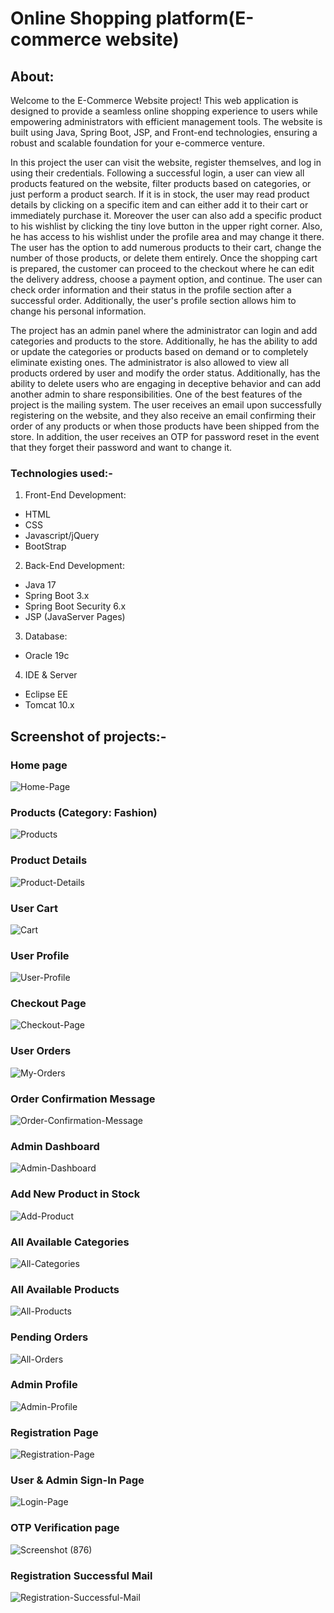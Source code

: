 # Online Shopping platform(E-commerce website)
## About:
Welcome to the E-Commerce Website project! This web application is designed to provide a seamless online shopping experience to users while empowering administrators with efficient management tools. The website is built using Java, Spring Boot, JSP, and Front-end technologies, ensuring a robust and scalable foundation for your e-commerce venture.
  
In this project the user can visit the website, register themselves, and log in using their credentials. Following a successful login, a user can view all products featured on the website, filter products based on categories, or just perform a product search. If it is in stock, the user may read product details by clicking on a specific item and can either add it to their cart or immediately purchase it. Moreover the user can also add a specific product to his wishlist by clicking the tiny love button in the upper right corner. Also, he has access to his wishlist under the profile area and may change it there. The user has the option to add numerous products to their cart, change the number of those products, or delete them entirely. Once the shopping cart is prepared, the customer can proceed to the checkout where he can edit the delivery address, choose a payment option, and continue. The user can check order information and their status in the profile section after a successful order. Additionally, the user's profile section allows him to change his personal information.

The project has an admin panel where the administrator can login and add categories and products to the store. Additionally, he has the ability to add or update the categories or products based on demand or to completely eliminate existing ones. The administrator is also allowed to view all products ordered by user and modify the order status. Additionally, has the ability to delete users who are engaging in deceptive behavior and can add another admin to share responsibilities.
One of the best features of the project is the mailing system. The user receives an email upon successfully registering on the website, and they also receive an email confirming their order of any products or when those products have been shipped from the store. In addition, the user receives an OTP for password reset in the event that they forget their password and want to change it.

### Technologies used:-
1. Front-End Development:
- HTML
- CSS
- Javascript/jQuery
- BootStrap

2. Back-End Development:
- Java 17
-	Spring Boot 3.x
-	Spring Boot Security 6.x
-	JSP (JavaServer Pages)

3. Database:
- Oracle 19c

4. IDE & Server
- Eclipse EE
- Tomcat 10.x

## Screenshot of projects:-
### Home page
![Home-Page](https://github.com/user-attachments/assets/4cce784c-3dda-47d6-8671-789722c41be0)

### Products (Category: Fashion)
![Products](https://github.com/user-attachments/assets/ee92c862-c9ac-49f1-8ad7-8fa0c1bc6866)

### Product Details
![Product-Details](https://github.com/user-attachments/assets/c32590af-3c2b-4d5c-8796-a853a3e6cab2)

### User Cart
![Cart](https://github.com/user-attachments/assets/86ddb7bf-8239-4dd4-b22e-3576535d5e96)

### User Profile
![User-Profile](https://github.com/user-attachments/assets/cab9c59d-aca8-4a34-97ad-8cea8b6dffc4)

### Checkout Page
![Checkout-Page](https://github.com/user-attachments/assets/636ca518-8950-4068-b0cf-92f773a0a542)

### User Orders
![My-Orders](https://github.com/user-attachments/assets/fa0d50b1-7534-42b9-8d1c-b8dbd5b60bd1)

### Order Confirmation Message
![Order-Confirmation-Message](https://github.com/user-attachments/assets/bb09726d-63bc-4c19-9fde-50823a6ddb78)

### Admin Dashboard
![Admin-Dashboard](https://github.com/user-attachments/assets/a1367a28-c523-458b-a2de-a76da348a08f)

### Add New Product in Stock
![Add-Product](https://github.com/user-attachments/assets/cf316c6b-06d1-405f-bdc4-82c08d2bfc8a)

### All Available Categories
![All-Categories](https://github.com/user-attachments/assets/8aa302f9-3a52-4e73-b218-4061ac7433b8)

### All Available Products
![All-Products](https://github.com/user-attachments/assets/81df9f02-9b5c-4b9f-9bd4-862a281d0812)

### Pending Orders
![All-Orders](https://github.com/user-attachments/assets/e39cfacf-fccb-485b-a23d-5d6bfb9c05cb)

### Admin Profile
![Admin-Profile](https://github.com/user-attachments/assets/198dacb9-6f7e-4ed1-a86d-19c7810aa55a)

### Registration Page
![Registration-Page](https://github.com/user-attachments/assets/3eade69b-91a6-4e8b-ac87-0317c8cbfedc)

### User & Admin Sign-In Page
![Login-Page](https://github.com/user-attachments/assets/c748d69e-2b0b-447a-931f-c18b8c5e822f)

### OTP Verification page
![Screenshot (876)](https://github.com/user-attachments/assets/cf8267e6-05f8-4e47-ae51-266255e4a5fe)

### Registration Successful Mail
![Registration-Successful-Mail](https://github.com/user-attachments/assets/df995090-8ac9-4d6c-8953-ae347fb1d89b)












